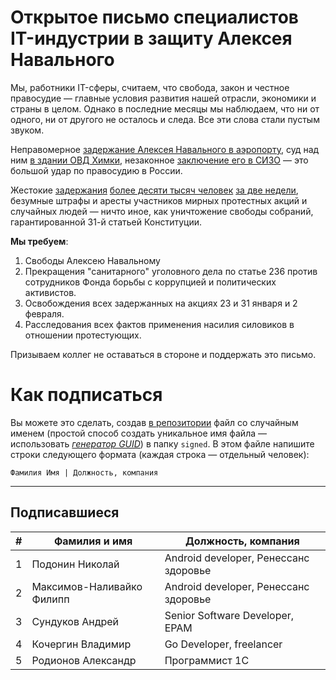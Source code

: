 # Открытое письмо специалистов IT-индустрии в защиту Алексея Навального

Мы, работники IT-сферы, считаем, что свобода, закон и честное правосудие — главные условия развития нашей отрасли, экономики и страны в целом. Однако в последние месяцы мы наблюдаем, что ни от одного, ни от другого не осталось и следа. Все эти слова стали пустым звуком.

Неправомерное [задержание Алексея Навального в аэропорту](https://zona.media/online/2021/01/17/navalny), суд над ним [в здании ОВД Химки](https://zona.media/online/2021/01/18/navapolice), незаконное [заключение его в СИЗО](https://zona.media/online/2021/02/02/navalny_real) — это большой удар по правосудию в России.

Жестокие [задержания](https://ovdinfo.org/news/2021/01/23/spisok-zaderzhannyh-na-akciyah-v-podderzhku-alekseya-navalnogo-23-yanvarya-2021-goda) [более десяти тысяч человек](https://ovdinfo.org/news/2021/01/31/spisok-zaderzhannyh-na-akcii-v-podderzhku-alekseya-navalnogo-31-yanvarya-2021-goda) [за две недели](https://ovdinfo.org/news/2021/02/02/spisok-zaderzhannyh-v-svyazi-s-sudom-nad-alekseem-navalnym-2-fevralya-2021-goda), безумные штрафы и аресты участников мирных протестных акций и случайных людей — ничто иное, как уничтожение свободы собраний, гарантированной 31-й статьей Конституции.

**Мы требуем**:

1. Свободы Алексею Навальному
2. Прекращения "санитарного" уголовного дела по статье 236 против сотрудников Фонда борьбы с коррупцией и политических активистов.
3. Освобождения всех задержанных на акциях 23 и 31 января и 2 февраля.
4. Расследования всех фактов применения насилия силовиков в отношении протестующих.

Призываем коллег не оставаться в стороне и поддержать это письмо.

# Как подписаться

Вы можете это сделать, создав [в репозитории](https://github.com/wawan93/free-navalny) файл со случайным именем (простой способ создать уникальное имя файла — использовать *[генератор GUID](https://www.guidgenerator.com/online-guid-generator.aspx)*) в папку `signed`. В этом файле напишите строки
следующего формата (каждая строка — отдельный человек):
```
Фамилия Имя | Должность, компания
```

***

## Подписавшиеся

| #    | Фамилия и имя                      |  Должность, компания                    |
|------|------------------------------------|-----------------------------------------|
| 1    | Подонин Николай      | Android developer, Ренессанс здоровье |
| 2    | Максимов-Наливайко Филипп | Android developer, Ренессанс здоровье |
| 3    | Сундуков Андрей      | Senior Software Developer, EPAM         |
| 4    | Кочергин Владимир  | Go Developer, freelancer                |
| 5    | Родионов Александр | Программист 1С              |
